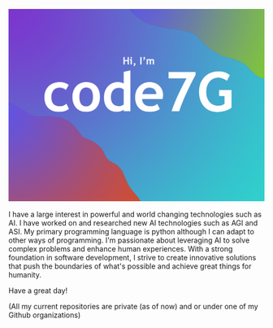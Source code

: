 ![](Code7G_Gh_representetion_img.png)

I have a large interest in powerful and world changing technologies such as AI.
I have worked on and researched new AI technologies such as AGI and ASI.
My primary programming language is python although I can adapt to other ways of programming.
I'm passionate about leveraging AI to solve complex problems and enhance human experiences.
With a strong foundation in software development, I strive to create innovative solutions that push the boundaries of what's possible and achieve great things for humanity.

Have a great day!

(All my current repositories are private (as of now) and or under one of my Github organizations)
<!---
Code7G/Code7G is a ✨ special ✨ repository because its `README.md` (this file) appears on your GitHub profile.
You can click the Preview link to take a look at your changes.
--->
